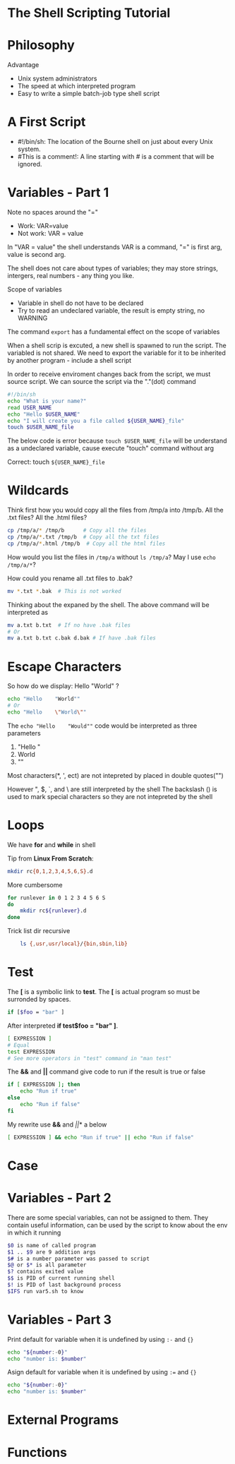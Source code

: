 The Shell Scripting Tutorial
============================

Philosophy
==========

Advantage
- Unix system administrators
- The speed at which interpreted program
- Easy to write a simple batch-job type shell script

A First Script
==============

- #!/bin/sh: The location of the Bourne shell on just about every Unix system.
- #This is a comment!: A line starting with # is a comment that will be ignored.

Variables - Part 1
==================

Note no spaces around the "="
- Work: VAR=value
- Not work: VAR = value

In "VAR = value" the shell understands VAR is a command, "=" is first arg, value is second arg.

The shell does not care about types of variables; they may store strings, intergers, real numbers - any thing you like.

Scope of variables
- Variable in shell do not have to be declared
- Try to read an undeclared variable, the result is empty string, no WARNING

The command `export` has a fundamental effect on the scope of variables

When a shell scrip is excuted, a new shell is spawned to run the script. The variabled is not shared. We need to export the variable
for it to be inherited by another program - include a shell script

In order to receive enviroment changes back from the script, we must source script. We can source the script via the "."(dot) command

```sh
#!/bin/sh
echo "What is your name?"
read USER_NAME
echo "Hello $USER_NAME"
echo "I will create you a file called ${USER_NAME}_file"
touch $USER_NAME_file
```
The below code is error because `touch $USER_NAME_file` will be understand as a undeclared variable, cause execute "touch" command without arg

Correct: touch `${USER_NAME}_file`

Wildcards
=========
Think first how you would copy all the files from /tmp/a into /tmp/b. All the .txt files? All the .html files?
```sh
cp /tmp/a/* /tmp/b      # Copy all the files
cp /tmp/a/*.txt /tmp/b  # Copy all the txt files
cp /tmp/a/*.html /tmp/b  # Copy all the html files
```

How would you list the files in `/tmp/a` without `ls /tmp/a`?
May I use `echo /tmp/a/*`?

How could you rename all .txt files to .bak?
```sh
mv *.txt *.bak  # This is not worked
```
Thinking about the expaned by the shell. The above command will be interpreted as
```sh
mv a.txt b.txt  # If no have .bak files
# Or
mv a.txt b.txt c.bak d.bak # If have .bak files
```

Escape Characters
=================
So how do we display: Hello    "World" ?
```sh
echo "Hello    "World""
# Or
echo "Hello    \"World\""
```
The `echo "Hello    "Would""` code would be interpreted as three parameters
1. "Hello    "
2. World
3. ""

Most characters(*, ', ect) are not intepreted by placed in double quotes("")

However ", $, `, and \ are still interpreted by the shell
The backslash (\) is used to mark special characters so they are not intepreted by the shell

Loops
=====
We have **for** and **while** in shell

Tip from **Linux From Scratch**:
```sh
mkdir rc{0,1,2,3,4,5,6,S}.d
```
More cumbersome
```sh
for runlever in 0 1 2 3 4 5 6 S
do
    mkdir rc${runlever}.d
done
```
Trick list dir recursive 
```sh
    ls {,usr,usr/local}/{bin,sbin,lib}
```

Test
====

The **[** is a symbolic link to **test**. The **[** is actual program so must be surronded by spaces.
```sh
if [$foo = "bar" ]
```
After interpreted **if test$foo = "bar" ]**.
```sh
[ EXPRESSION ] 
# Equal
test EXPRESSION
# See more operators in "test" command in "man test" 
```

The **&&** and **||** command give code to run if the result is true or false
```sh
if [ EXPRESSION ]; then
    echo "Run if true"
else
    echo "Run if false"
fi
```
My rewrite use **&&** and *||** a below
```sh
[ EXPRESSION ] && echo "Run if true" || echo "Run if false"
```

Case
====

Variables - Part 2
==================
There are some special variables, can not be assigned to them.
They contain useful information, can be used by the script to know about the env in which it running

```sh
$0 is name of called program
$1 .. $9 are 9 addition args
$# is a number parameter was passed to script 
$@ or $* is all parameter
$? contains exited value
$$ is PID of current running shell
$! is PID of last background process
$IFS run var5.sh to know 
```

Variables - Part 3
==================

Print default for variable when it is undefined by using `:-` and `{}`
```sh
echo "${number:-0}"
echo "number is: $number"
```

Asign default for variable when it is undefined by using `:=` and `{}`
```sh
echo "${number:-0}"
echo "number is: $number"
```

External Programs
=================

Functions
=========